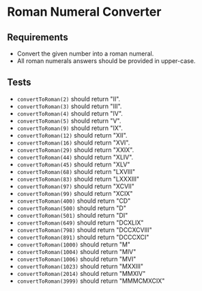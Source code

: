 # Roman Numeral Converter

## Requirements
- Convert the given number into a roman numeral.
- All roman numerals answers should be provided in upper-case.

## Tests
- `convertToRoman(2)` should return "II".
- `convertToRoman(3)` should return "III".
- `convertToRoman(4)` should return "IV".
- `convertToRoman(5)` should return "V".
- `convertToRoman(9)` should return "IX".
- `convertToRoman(12)` should return "XII".
- `convertToRoman(16)` should return "XVI".
- `convertToRoman(29)` should return "XXIX".
- `convertToRoman(44)` should return "XLIV".
- `convertToRoman(45)` should return "XLV"
- `convertToRoman(68)` should return "LXVIII"
- `convertToRoman(83)` should return "LXXXIII"
- `convertToRoman(97)` should return "XCVII"
- `convertToRoman(99)` should return "XCIX"
- `convertToRoman(400)` should return "CD"
- `convertToRoman(500)` should return "D"
- `convertToRoman(501)` should return "DI"
- `convertToRoman(649)` should return "DCXLIX"
- `convertToRoman(798)` should return "DCCXCVIII"
- `convertToRoman(891)` should return "DCCCXCI"
- `convertToRoman(1000)` should return "M"
- `convertToRoman(1004)` should return "MIV"
- `convertToRoman(1006)` should return "MVI"
- `convertToRoman(1023)` should return "MXXIII"
- `convertToRoman(2014)` should return "MMXIV"
- `convertToRoman(3999)` should return "MMMCMXCIX"